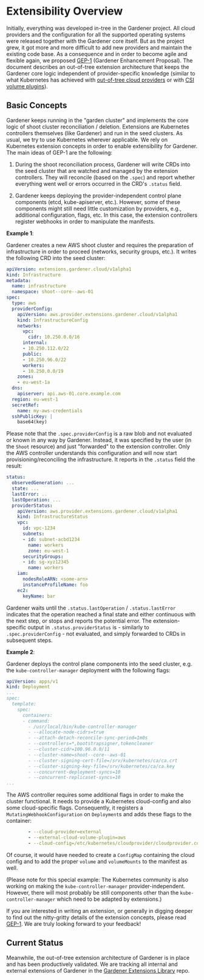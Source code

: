 # Extensibility Overview

Initially, everything was developed in-tree in the Gardener project. All cloud providers and the configuration for all the supported operating systems were released together with the Gardener core itself.
But as the project grew, it got more and more difficult to add new providers and maintain the existing code base.
As a consequence and in order to become agile and flexible again, we proposed [GEP-1](../proposals/01-extensibility.md) (Gardener Enhancement Proposal).
The document describes an out-of-tree extension architecture that keeps the Gardener core logic independent of provider-specific knowledge (similar to what Kubernetes has achieved with [out-of-tree cloud providers](https://github.com/kubernetes/enhancements/issues/88) or with [CSI volume plugins](https://github.com/kubernetes/community/pull/1258)).

## Basic Concepts

Gardener keeps running in the "garden cluster" and implements the core logic of shoot cluster reconciliation / deletion.
Extensions are Kubernetes controllers themselves (like Gardener) and run in the seed clusters.
As usual, we try to use Kubernetes wherever applicable.
We rely on Kubernetes extension concepts in order to enable extensibility for Gardener.
The main ideas of GEP-1 are the following:

1. During the shoot reconciliation process, Gardener will write CRDs into the seed cluster that are watched and managed by the extension controllers. They will reconcile (based on the `.spec`) and report whether everything went well or errors occurred in the CRD's `.status` field.

1. Gardener keeps deploying the provider-independent control plane components (etcd, kube-apiserver, etc.). However, some of these components might still need little customization by providers, e.g., additional configuration, flags, etc. In this case, the extension controllers register webhooks in order to manipulate the manifests.

**Example 1**:

Gardener creates a new AWS shoot cluster and requires the preparation of infrastructure in order to proceed (networks, security groups, etc.).
It writes the following CRD into the seed cluster:

```yaml
apiVersion: extensions.gardener.cloud/v1alpha1
kind: Infrastructure
metadata:
  name: infrastructure
  namespace: shoot--core--aws-01
spec:
  type: aws
  providerConfig:
    apiVersion: aws.provider.extensions.gardener.cloud/v1alpha1
    kind: InfrastructureConfig
    networks:
      vpc:
        cidr: 10.250.0.0/16
      internal:
      - 10.250.112.0/22
      public:
      - 10.250.96.0/22
      workers:
      - 10.250.0.0/19
    zones:
    - eu-west-1a
  dns:
    apiserver: api.aws-01.core.example.com
  region: eu-west-1
  secretRef:
    name: my-aws-credentials
  sshPublicKey: |
    base64(key)
```

Please note that the `.spec.providerConfig` is a raw blob and not evaluated or known in any way by Gardener.
Instead, it was specified by the user (in the `Shoot` resource) and just "forwarded" to the extension controller.
Only the AWS controller understands this configuration and will now start provisioning/reconciling the infrastructure.
It reports in the `.status` field the result:

```yaml
status:
  observedGeneration: ...
  state: ...
  lastError: ..
  lastOperation: ...
  providerStatus:
    apiVersion: aws.provider.extensions.gardener.cloud/v1alpha1
    kind: InfrastructureStatus
    vpc:
      id: vpc-1234
      subnets:
      - id: subnet-acbd1234
        name: workers
        zone: eu-west-1
      securityGroups:
      - id: sg-xyz12345
        name: workers
    iam:
      nodesRoleARN: <some-arn>
      instanceProfileName: foo
    ec2:
      keyName: bar
```

Gardener waits until the `.status.lastOperation` / `.status.lastError` indicates that the operation reached a final state and either continuous with the next step, or stops and reports the potential error.
The extension-specific output in `.status.providerStatus` is - similarly to `.spec.providerConfig` - not evaluated, and simply forwarded to CRDs in subsequent steps.

**Example 2**:

Gardener deploys the control plane components into the seed cluster, e.g. the `kube-controller-manager` deployment with the following flags:

```yaml
apiVersion: apps/v1
kind: Deployment
...
spec:
  template:
    spec:
      containers:
      - command:
        - /usr/local/bin/kube-controller-manager
        - --allocate-node-cidrs=true
        - --attach-detach-reconcile-sync-period=1m0s
        - --controllers=*,bootstrapsigner,tokencleaner
        - --cluster-cidr=100.96.0.0/11
        - --cluster-name=shoot--core--aws-01
        - --cluster-signing-cert-file=/srv/kubernetes/ca/ca.crt
        - --cluster-signing-key-file=/srv/kubernetes/ca/ca.key
        - --concurrent-deployment-syncs=10
        - --concurrent-replicaset-syncs=10
...
```

The AWS controller requires some additional flags in order to make the cluster functional.
It needs to provide a Kubernetes cloud-config and also some cloud-specific flags.
Consequently, it registers a `MutatingWebhookConfiguration` on `Deployment`s and adds these flags to the container:

```yaml
        - --cloud-provider=external
        - --external-cloud-volume-plugin=aws
        - --cloud-config=/etc/kubernetes/cloudprovider/cloudprovider.conf
```

Of course, it would have needed to create a `ConfigMap` containing the cloud config and to add the proper `volume` and `volumeMounts` to the manifest as well.

(Please note for this special example: The Kubernetes community is also working on making the `kube-controller-manager` provider-independent.
However, there will most probably be still components other than the `kube-controller-manager` which need to be adapted by extensions.)

If you are interested in writing an extension, or generally in digging deeper to find out the nitty-gritty details of the extension concepts, please read [GEP-1](../proposals/01-extensibility.md).
We are truly looking forward to your feedback!

## Current Status

Meanwhile, the out-of-tree extension architecture of Gardener is in place and has been productively validated. We are tracking all internal and external extensions of Gardener in the [Gardener Extensions Library](../../extensions#known-extension-implementations) repo.

